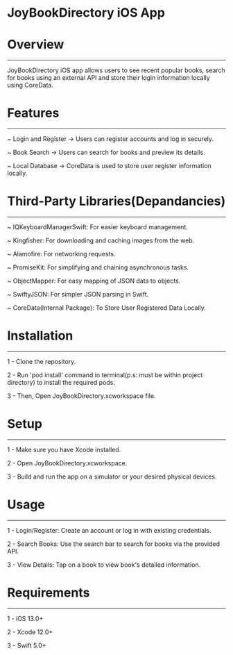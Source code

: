 # JoyBookDirectory iOS App

# Overview
-----------
JoyBookDirectory iOS app allows users to see recent popular books, search for books using an external API and store their login information locally using CoreData.


# Features
----------
~ Login and Register -> Users can register accounts and log in securely.

~ Book Search -> Users can search for books and preview its details.

~ Local Database -> CoreData is used to store user register information locally.


# Third-Party Libraries(Depandancies)
-------------------------------------
~ IQKeyboardManagerSwift: For easier keyboard management.

~ Kingfisher: For downloading and caching images from the web.

~ Alamofire: For networking requests.

~ PromiseKit: For simplifying and chaining asynchronous tasks.

~ ObjectMapper: For easy mapping of JSON data to objects.

~ SwiftyJSON: For simpler JSON parsing in Swift.

~ CoreData(Internal Package): To Store User Registered Data Locally.


# Installation
--------------
1 - Clone the repository.

2 - Run 'pod install' command in terminal(p.s: must be within project directory) to install the required pods.

3 - Then, Open JoyBookDirectory.xcworkspace file.


# Setup
-------
1 - Make sure you have Xcode installed.

2 - Open JoyBookDirectory.xcworkspace.

3 - Build and run the app on a simulator or your desired physical devices.


# Usage
-------
1 - Login/Register: Create an account or log in with existing credentials.

2 - Search Books: Use the search bar to search for books via the provided API.

3 - View Details: Tap on a book to view book's detailed information.


# Requirements
--------------
1 - iOS 13.0+

2 - Xcode 12.0+

3 - Swift 5.0+

